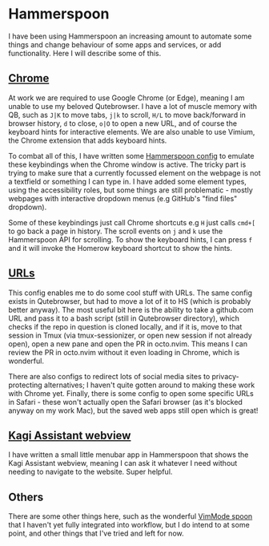 # Hammerspoon

I have been using Hammerspoon an increasing amount to automate some things and change behaviour of some apps and services, or add functionality. Here I will describe some of this.

## [Chrome](https://github.com/tomoakley/dotfiles/blob/master/hammerspoon/chrome.lua)
At work we are required to use Google Chrome (or Edge), meaning I am unable to use my beloved Qutebrowser. I have a lot of muscle memory with QB, such as `J|K` to move tabs, `j|k` to scroll, `H/L` to move back/forward in browser history, `d` to close, `o|O` to open a new URL, and of course the keyboard hints for interactive elements. We are also unable to use Vimium, the Chrome extension that adds keyboard hints.

To combat all of this, I have written some [Hammerspoon config](https://github.com/tomoakley/dotfiles/blob/master/hammerspoon/chrome.lua) to emulate these keybindings when the Chrome window is active. The tricky part is trying to make sure that a currently focussed element on the webpage is not a textfield or something I can type in. I have added some element types, using the accessibility roles, but some things are still problematic - mostly webpages with interactive dropdown menus (e.g GitHub's "find files" dropdown).

Some of these keybindings just call Chrome shortcuts e.g `H` just calls `cmd+[` to go back a page in history. The scroll events on `j` and `k` use the Hammerspoon API for scrolling. To show the keyboard hints, I can press `f` and it will invoke the Homerow keyboard shortcut to show the hints.

## [URLs](https://github.com/tomoakley/dotfiles/blob/master/hammerspoon/url.lua)
This config enables me to do some cool stuff with URLs. The same config exists in Qutebrowser, but had to move a lot of it to HS (which is probably better anyway). The most useful bit here is the ability to take a github.com URL and pass it to a bash script (still in Qutebrowser directory), which checks if the repo in question is cloned locally, and if it is, move to that session in Tmux (via tmux-sessionizer, or open new session if not already open), open a new pane and open the PR in octo.nvim. This means I can review the PR in octo.nvim without it even loading in Chrome, which is wonderful.

There are also configs to redirect lots of social media sites to privacy-protecting alternatives; I haven't quite gotten around to making these work with Chrome yet. Finally, there is some config to open some specific URLs in Safari - these won't actually open the Safari browser (as it's blocked anyway on my work Mac), but the saved web apps still open which is great!

## [Kagi Assistant webview](https://github.com/tomoakley/dotfiles/blob/master/hammerspoon/menubar/kagi.lua)
I have written a small little menubar app in Hammerspoon that shows the Kagi Assistant webview, meaning I can ask it whatever I need without needing to navigate to the website. Super helpful.

## Others
There are some other things here, such as the wonderful [VimMode spoon](https://github.com/dbalatero/VimMode.spoon) that I haven't yet fully integrated into workflow, but I do intend to at some point, and other things that I've tried and left for now.
